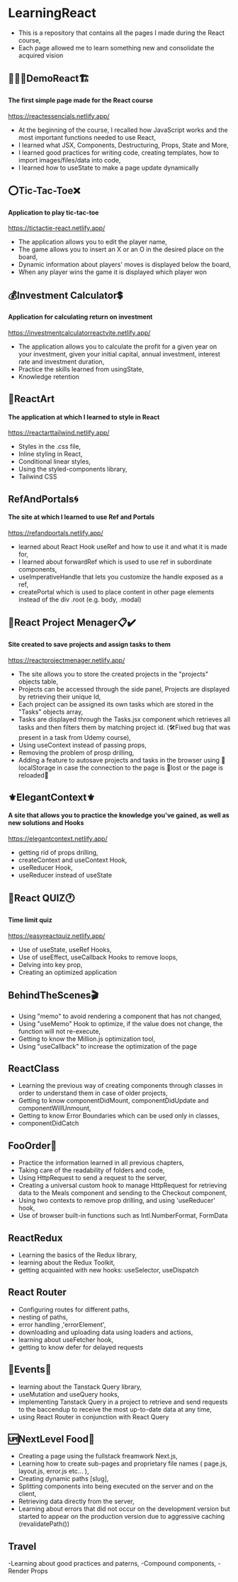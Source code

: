 # LearningReact

- This is a repository that contains all the pages I made during the React course,
- Each page allowed me to learn something new and consolidate the acquired vision

## 👷🏻‍♂️DemoReact🏗️

#### The first simple page made for the React course

https://reactessencials.netlify.app/

- At the beginning of the course, I recalled how JavaScript works and the most important functions needed to use React,
- I learned what JSX, Components, Destructuring, Props, State and More,
- I learned good practices for writing code, creating templates, how to import images/files/data into code,
- I learned how to useState to make a page update dynamically

## ⭕Tic-Tac-Toe❌

#### Application to play tic-tac-toe

https://tictactie-react.netlify.app/

- The application allows you to edit the player name,
- The game allows you to insert an X or an O in the desired place on the board,
- Dynamic information about players' moves is displayed below the board,
- When any player wins the game it is displayed which player won

## 💰Investment Calculator💲

#### Application for calculating return on investment

https://investmentcalculatorreactvite.netlify.app/

- The application allows you to calculate the profit for a given year on your investment, given your initial capital, annual investment, interest rate and investment duration,
- Practice the skills learned from usingState,
- Knowledge retention

## 🎨ReactArt

#### The application at which I learned to style in React

https://reactarttailwind.netlify.app/

- Styles in the .css file,
- Inline styling in React,
- Conditional linear styles,
- Using the styled-components library,
- Tailwind CSS

## RefAndPortals🌀

#### The site at which I learned to use Ref and Portals

https://refandportals.netlify.app/

- learned about React Hook useRef and how to use it and what it is made for,
- I learned about forwardRef which is used to use ref in subordinate components,
- useImperativeHandle that lets you customize the handle exposed as a ref,
- createPortal which is used to place content in other page elements instead of the div .root (e.g. body, .modal)

## 📝React Project Menager📋✔️

#### Site created to save projects and assign tasks to them

https://reactprojectmenager.netlify.app/

- The site allows you to store the created projects in the "projects" objects table,
- Projects can be accessed through the side panel, Projects are displayed by retrieving their unique Id,
- Each project can be assigned its own tasks which are stored in the "Tasks" objects array,
- Tasks are displayed through the Tasks.jsx component which retrieves all tasks and then filters them by matching project id. (🛠️Fixed bug that was present in a task from Udemy course),
- Using useContext instead of passing props,
- Removing the problem of prosp drilling,
- Adding a feature to autosave projects and tasks in the browser using 💾localStorage in case the connection to the page is 🔌lost or the page is reloaded🔄

## ⚜️ElegantContext⚜️

#### A site that allows you to practice the knowledge you've gained, as well as new solutions and Hooks

https://elegantcontext.netlify.app/

- getting rid of props drilling,
- createContext and useContext Hook,
- useReducer Hook,
- useReducer instead of useState

## 📝React QUIZ🕐

#### Time limit quiz

https://easyreactquiz.netlify.app/

- Use of useState, useRef Hooks,
- Use of useEffect, useCallback Hooks to remove loops,
- Delving into key prop,
- Creating an optimized application

## BehindTheScenes🎬

- Using "memo" to avoid rendering a component that has not changed,
- Using "useMemo" Hook to optimize, if the value does not change, the function will not re-execute,
- Getting to know the Million.js optimization tool,
- Using "useCallback" to increase the optimization of the page

## ReactClass

- Learning the previous way of creating components through classes in order to understand them in case of older projects,
- Getting to know componentDidMount, componentDidUpdate and componentWillUnmount,
- Getting to know Error Boundaries which can be used only in classes,
- componentDidCatch

## FooOrder🍔

- Practice the information learned in all previous chapters,
- Taking care of the readability of folders and code,
- Using HttpRequest to send a request to the server,
- Creating a universal custom hook to manage HttpRequest for retrieving data to the Meals component and sending to the Checkout component,
- Using two contexts to remove prop drilling, and using 'useReducer' hook,
- Use of browser built-in functions such as Intl.NumberFormat, FormData

## ReactRedux

- Learning the basics of the Redux library,
- learning about the Redux Toolkit,
- getting acquainted with new hooks: useSelector, useDispatch

## React Router

- Configuring routes for different paths,
- nesting of paths,
- error handling ,'errorElement',
- downloading and uploading data using loaders and actions,
- learning about useFetcher hook,
- getting to know defer for delayed requests

## 🎢Events🎫

- learning about the Tanstack Query library,
- useMutation and useQuery hooks,
- implementing Tanstack Query in a project to retrieve and send requests to the baccendup to receive the most up-to-date data at any time,
- using React Router in conjunction with React Query

## 🆙NextLevel Food🍔

- Creating a page using the fullstack freamwork Next.js,
- Learning how to create sub-pages and proprietary file names ( page.js, layout.js, error.js etc... ),
- Creating dynamic paths [slug],
- Splitting components into being executed on the server and on the client,
- Retrieving data directly from the server,
- Learning about errors that did not occur on the development version but started to appear on the production version due to aggressive caching (revalidatePath())

## Travel

-Learning about good practices and paterns,
-Compound components,
-Render Props
